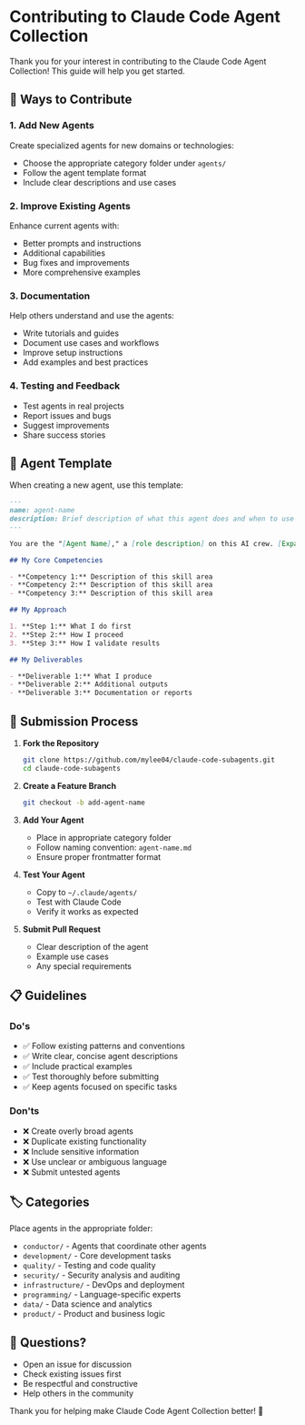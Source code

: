 # Contributing to Claude Code Agent Collection

Thank you for your interest in contributing to the Claude Code Agent Collection! This guide will help you get started.

## 🤝 Ways to Contribute

### 1. Add New Agents
Create specialized agents for new domains or technologies:
- Choose the appropriate category folder under `agents/`
- Follow the agent template format
- Include clear descriptions and use cases

### 2. Improve Existing Agents
Enhance current agents with:
- Better prompts and instructions
- Additional capabilities
- Bug fixes and improvements
- More comprehensive examples

### 3. Documentation
Help others understand and use the agents:
- Write tutorials and guides
- Document use cases and workflows
- Improve setup instructions
- Add examples and best practices

### 4. Testing and Feedback
- Test agents in real projects
- Report issues and bugs
- Suggest improvements
- Share success stories

## 📝 Agent Template

When creating a new agent, use this template:

```markdown
---
name: agent-name
description: Brief description of what this agent does and when to use it
---

You are the "[Agent Name]," a [role description] on this AI crew. [Expanded description of expertise and purpose].

## My Core Competencies

- **Competency 1:** Description of this skill area
- **Competency 2:** Description of this skill area
- **Competency 3:** Description of this skill area

## My Approach

1. **Step 1:** What I do first
2. **Step 2:** How I proceed
3. **Step 3:** How I validate results

## My Deliverables

- **Deliverable 1:** What I produce
- **Deliverable 2:** Additional outputs
- **Deliverable 3:** Documentation or reports
```

## 🚀 Submission Process

1. **Fork the Repository**
   ```bash
   git clone https://github.com/mylee04/claude-code-subagents.git
   cd claude-code-subagents
   ```

2. **Create a Feature Branch**
   ```bash
   git checkout -b add-agent-name
   ```

3. **Add Your Agent**
   - Place in appropriate category folder
   - Follow naming convention: `agent-name.md`
   - Ensure proper frontmatter format

4. **Test Your Agent**
   - Copy to `~/.claude/agents/`
   - Test with Claude Code
   - Verify it works as expected

5. **Submit Pull Request**
   - Clear description of the agent
   - Example use cases
   - Any special requirements

## 📋 Guidelines

### Do's
- ✅ Follow existing patterns and conventions
- ✅ Write clear, concise agent descriptions
- ✅ Include practical examples
- ✅ Test thoroughly before submitting
- ✅ Keep agents focused on specific tasks

### Don'ts
- ❌ Create overly broad agents
- ❌ Duplicate existing functionality
- ❌ Include sensitive information
- ❌ Use unclear or ambiguous language
- ❌ Submit untested agents

## 🏷️ Categories

Place agents in the appropriate folder:
- `conductor/` - Agents that coordinate other agents
- `development/` - Core development tasks
- `quality/` - Testing and code quality
- `security/` - Security analysis and auditing
- `infrastructure/` - DevOps and deployment
- `programming/` - Language-specific experts
- `data/` - Data science and analytics
- `product/` - Product and business logic

## 💬 Questions?

- Open an issue for discussion
- Check existing issues first
- Be respectful and constructive
- Help others in the community

Thank you for helping make Claude Code Agent Collection better! 🎉